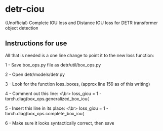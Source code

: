 # detr-ciou
(Unofficial) Complete IOU loss and Distance IOU loss for DETR transformer object detection


## Instructions for use
All that is needed is a one line change to point it to the new loss function:

1 - Save box_ops.py file as detr/util/box_ops.py

2 - Open detr/models/detr.py

3 - Look for the function loss_boxes, (approx line 159 as of this writing)

4 - Comment out this line: <\br> loss_giou = 1 - torch.diag(box_ops.generalized_box_iou(

5 - Insert this line in its place: <\br> loss_giou = 1 - torch.diag(box_ops.complete_box_iou(

6 - Make sure it looks syntactically correct, then save
